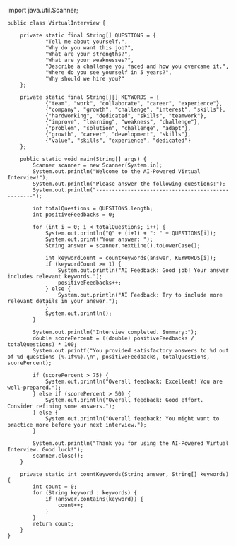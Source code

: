 import java.util.Scanner;

    public class VirtualInterview {

        private static final String[] QUESTIONS = {
                "Tell me about yourself.",
                "Why do you want this job?",
                "What are your strengths?",
                "What are your weaknesses?",
                "Describe a challenge you faced and how you overcame it.",
                "Where do you see yourself in 5 years?",
                "Why should we hire you?"
        };

        private static final String[][] KEYWORDS = {
                {"team", "work", "collaborate", "career", "experience"},
                {"company", "growth", "challenge", "interest", "skills"},
                {"hardworking", "dedicated", "skills", "teamwork"},
                {"improve", "learning", "weakness", "challenge"},
                {"problem", "solution", "challenge", "adapt"},
                {"growth", "career", "development", "skills"},
                {"value", "skills", "experience", "dedicated"}
        };

        public static void main(String[] args) {
            Scanner scanner = new Scanner(System.in);
            System.out.println("Welcome to the AI-Powered Virtual Interview!");
            System.out.println("Please answer the following questions:");
            System.out.println("--------------------------------------------------");

            int totalQuestions = QUESTIONS.length;
            int positiveFeedbacks = 0;

            for (int i = 0; i < totalQuestions; i++) {
                System.out.println("Q" + (i+1) + ": " + QUESTIONS[i]);
                System.out.print("Your answer: ");
                String answer = scanner.nextLine().toLowerCase();

                int keywordCount = countKeywords(answer, KEYWORDS[i]);
                if (keywordCount >= 1) {
                    System.out.println("AI Feedback: Good job! Your answer includes relevant keywords.");
                    positiveFeedbacks++;
                } else {
                    System.out.println("AI Feedback: Try to include more relevant details in your answer.");
                }
                System.out.println();
            }

            System.out.println("Interview completed. Summary:");
            double scorePercent = ((double) positiveFeedbacks / totalQuestions) * 100;
            System.out.printf("You provided satisfactory answers to %d out of %d questions (%.1f%%).\n", positiveFeedbacks, totalQuestions, scorePercent);

            if (scorePercent > 75) {
                System.out.println("Overall feedback: Excellent! You are well-prepared.");
            } else if (scorePercent > 50) {
                System.out.println("Overall feedback: Good effort. Consider refining some answers.");
            } else {
                System.out.println("Overall feedback: You might want to practice more before your next interview.");
            }

            System.out.println("Thank you for using the AI-Powered Virtual Interview. Good luck!");
            scanner.close();
        }

        private static int countKeywords(String answer, String[] keywords) {
            int count = 0;
            for (String keyword : keywords) {
                if (answer.contains(keyword)) {
                    count++;
                }
            }
            return count;
        }
    }

